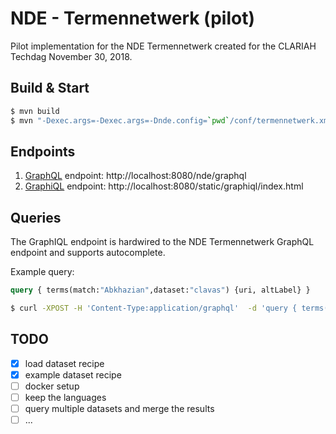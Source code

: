# NDE - Termennetwerk (pilot)

Pilot implementation for the NDE Termennetwerk created for the CLARIAH Techdag November 30, 2018.

## Build & Start

```sh
$ mvn build
$ mvn "-Dexec.args=-Dexec.args=-Dnde.config=`pwd`/conf/termennetwerk.xml -classpath %classpath nl.knaw.huc.di.nde.Main" -Dexec.executable=java org.codehaus.mojo:exec-maven-plugin:1.5.0:exec
```

## Endpoints

1. [GraphQL](https://graphql.org/) endpoint: http://localhost:8080/nde/graphql
2. [GraphiQL](https://github.com/graphql/graphiql) endpoint: http://localhost:8080/static/graphiql/index.html

## Queries

The GraphIQL endpoint is hardwired to the NDE Termennetwerk GraphQL endpoint and supports autocomplete.

Example query:

```graphql
query { terms(match:"Abkhazian",dataset:"clavas") {uri, altLabel} }
```

```sh
$ curl -XPOST -H 'Content-Type:application/graphql'  -d 'query { terms(match:"Abkhazian",dataset:"clavas") {uri, altLabel} }' http://localhost:8080/nde/graphql
```

## TODO

* [x] load dataset recipe
* [x] example dataset recipe
* [ ] docker setup
* [ ] keep the languages
* [ ] query multiple datasets and merge the results
* [ ] ...

